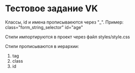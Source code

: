 # Тестовое задание VK

Классы, id и имена прописываеются через "_". Пример: <br>
class="form_string_selector" id="age"

Стили импортируются в проект через файл styles/style.css

Стили прописываются в иерархии:
1. tag
2. class
3. id
